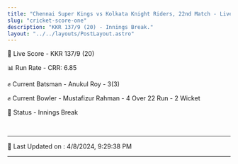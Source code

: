 ```yaml
---
title: "Chennai Super Kings vs Kolkata Knight Riders, 22nd Match - Live Cricket Score"
slug: "cricket-score-one"
description: "KKR 137/9 (20) - Innings Break."
layout: "../../layouts/PostLayout.astro"
---
```


🔴 Live Score - KKR 137/9 (20)  

📊 Run Rate - CRR: 6.85  

✊ Current Batsman - Anukul Roy - 3(3)  

✊ Current Bowler - Mustafizur Rahman - 4 Over 22 Run - 2 Wicket  

📑 Status - Innings Break

<br />

***

📝 Last Updated on : 4/8/2024, 9:29:38 PM

***

